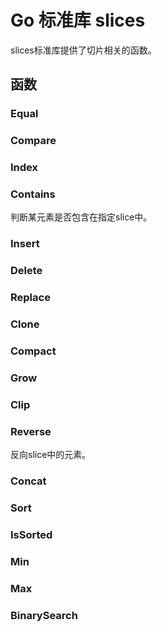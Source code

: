 # Go 标准库 slices

slices标准库提供了切片相关的函数。



## 函数

### Equal



### Compare

### Index

### Contains

判断某元素是否包含在指定slice中。



### Insert

### Delete

### Replace

### Clone

### Compact

### Grow

### Clip

### Reverse

反向slice中的元素。



### Concat

### Sort

### IsSorted

### Min

### Max

### BinarySearch

